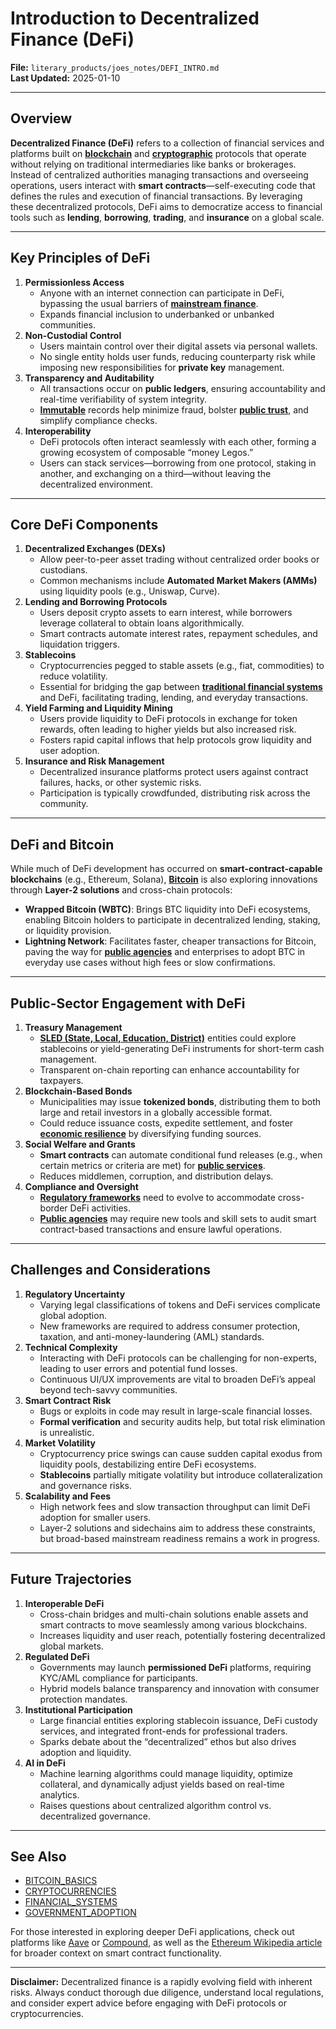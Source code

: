 # Introduction to Decentralized Finance (DeFi)

**File:** `literary_products/joes_notes/DEFI_INTRO.md`\
**Last Updated:** 2025-01-10

***

## Overview

**Decentralized Finance (DeFi)** refers to a collection of financial services and platforms built on [**blockchain**](broken-reference) and [**cryptographic**](cryptography_basics.md) protocols that operate without relying on traditional intermediaries like banks or brokerages. Instead of centralized authorities managing transactions and overseeing operations, users interact with **smart contracts**—self-executing code that defines the rules and execution of financial transactions. By leveraging these decentralized protocols, DeFi aims to democratize access to financial tools such as **lending**, **borrowing**, **trading**, and **insurance** on a global scale.

***

## Key Principles of DeFi

1. **Permissionless Access**
   * Anyone with an internet connection can participate in DeFi, bypassing the usual barriers of [**mainstream finance**](../MAINSTREAM_FINANCE.md).
   * Expands financial inclusion to underbanked or unbanked communities.
2. **Non-Custodial Control**
   * Users maintain control over their digital assets via personal wallets.
   * No single entity holds user funds, reducing counterparty risk while imposing new responsibilities for **private key** management.
3. **Transparency and Auditability**
   * All transactions occur on **public ledgers**, ensuring accountability and real-time verifiability of system integrity.
   * [**Immutable**](broken-reference) records help minimize fraud, bolster [**public trust**](../misc/public_trust.md), and simplify compliance checks.
4. **Interoperability**
   * DeFi protocols often interact seamlessly with each other, forming a growing ecosystem of composable “money Legos.”
   * Users can stack services—borrowing from one protocol, staking in another, and exchanging on a third—without leaving the decentralized environment.

***

## Core DeFi Components

1. **Decentralized Exchanges (DEXs)**
   * Allow peer-to-peer asset trading without centralized order books or custodians.
   * Common mechanisms include **Automated Market Makers (AMMs)** using liquidity pools (e.g., Uniswap, Curve).
2. **Lending and Borrowing Protocols**
   * Users deposit crypto assets to earn interest, while borrowers leverage collateral to obtain loans algorithmically.
   * Smart contracts automate interest rates, repayment schedules, and liquidation triggers.
3. **Stablecoins**
   * Cryptocurrencies pegged to stable assets (e.g., fiat, commodities) to reduce volatility.
   * Essential for bridging the gap between [**traditional financial systems**](../strategy/financial_systems.md) and DeFi, facilitating trading, lending, and everyday transactions.
4. **Yield Farming and Liquidity Mining**
   * Users provide liquidity to DeFi protocols in exchange for token rewards, often leading to higher yields but also increased risk.
   * Fosters rapid capital inflows that help protocols grow liquidity and user adoption.
5. **Insurance and Risk Management**
   * Decentralized insurance platforms protect users against contract failures, hacks, or other systemic risks.
   * Participation is typically crowdfunded, distributing risk across the community.

***

## DeFi and Bitcoin

While much of DeFi development has occurred on **smart-contract-capable blockchains** (e.g., Ethereum, Solana), [**Bitcoin**](../crypto_economics/bitcoin.md) is also exploring innovations through **Layer-2 solutions** and cross-chain protocols:

* **Wrapped Bitcoin (WBTC)**: Brings BTC liquidity into DeFi ecosystems, enabling Bitcoin holders to participate in decentralized lending, staking, or liquidity provision.
* **Lightning Network**: Facilitates faster, cheaper transactions for Bitcoin, paving the way for [**public agencies**](../misc/public_agencies.md) and enterprises to adopt BTC in everyday use cases without high fees or slow confirmations.

***

## Public-Sector Engagement with DeFi

1. **Treasury Management**
   * [**SLED (State, Local, Education, District)**](../misc/sled_vertices.md) entities could explore stablecoins or yield-generating DeFi instruments for short-term cash management.
   * Transparent on-chain reporting can enhance accountability for taxpayers.
2. **Blockchain-Based Bonds**
   * Municipalities may issue **tokenized bonds**, distributing them to both large and retail investors in a globally accessible format.
   * Could reduce issuance costs, expedite settlement, and foster [**economic resilience**](../ECONOMIC_RESILIENCE.md) by diversifying funding sources.
3. **Social Welfare and Grants**
   * **Smart contracts** can automate conditional fund releases (e.g., when certain metrics or criteria are met) for [**public services**](../misc/public_services.md).
   * Reduces middlemen, corruption, and distribution delays.
4. **Compliance and Oversight**
   * [**Regulatory frameworks**](broken-reference) need to evolve to accommodate cross-border DeFi activities.
   * [**Public agencies**](../misc/public_agencies.md) may require new tools and skill sets to audit smart contract-based transactions and ensure lawful operations.

***

## Challenges and Considerations

1. **Regulatory Uncertainty**
   * Varying legal classifications of tokens and DeFi services complicate global adoption.
   * New frameworks are required to address consumer protection, taxation, and anti-money-laundering (AML) standards.
2. **Technical Complexity**
   * Interacting with DeFi protocols can be challenging for non-experts, leading to user errors and potential fund losses.
   * Continuous UI/UX improvements are vital to broaden DeFi’s appeal beyond tech-savvy communities.
3. **Smart Contract Risk**
   * Bugs or exploits in code may result in large-scale financial losses.
   * **Formal verification** and security audits help, but total risk elimination is unrealistic.
4. **Market Volatility**
   * Cryptocurrency price swings can cause sudden capital exodus from liquidity pools, destabilizing entire DeFi ecosystems.
   * **Stablecoins** partially mitigate volatility but introduce collateralization and governance risks.
5. **Scalability and Fees**
   * High network fees and slow transaction throughput can limit DeFi adoption for smaller users.
   * Layer-2 solutions and sidechains aim to address these constraints, but broad-based mainstream readiness remains a work in progress.

***

## Future Trajectories

1. **Interoperable DeFi**
   * Cross-chain bridges and multi-chain solutions enable assets and smart contracts to move seamlessly among various blockchains.
   * Increases liquidity and user reach, potentially fostering decentralized global markets.
2. **Regulated DeFi**
   * Governments may launch **permissioned DeFi** platforms, requiring KYC/AML compliance for participants.
   * Hybrid models balance transparency and innovation with consumer protection mandates.
3. **Institutional Participation**
   * Large financial entities exploring stablecoin issuance, DeFi custody services, and integrated front-ends for professional traders.
   * Sparks debate about the “decentralized” ethos but also drives adoption and liquidity.
4. **AI in DeFi**
   * Machine learning algorithms could manage liquidity, optimize collateral, and dynamically adjust yields based on real-time analytics.
   * Raises questions about centralized algorithm control vs. decentralized governance.

***

## See Also

* [BITCOIN\_BASICS](broken-reference)
* [CRYPTOCURRENCIES](cryptocurrencies.md)
* [FINANCIAL\_SYSTEMS](../strategy/financial_systems.md)
* [GOVERNMENT\_ADOPTION](../misc/government_adoption.md)

For those interested in exploring deeper DeFi applications, check out platforms like [Aave](https://aave.com/) or [Compound](https://compound.finance/), as well as the [Ethereum Wikipedia article](https://en.wikipedia.org/wiki/Ethereum) for broader context on smart contract functionality.

***

**Disclaimer:** Decentralized finance is a rapidly evolving field with inherent risks. Always conduct thorough due diligence, understand local regulations, and consider expert advice before engaging with DeFi protocols or cryptocurrencies.

